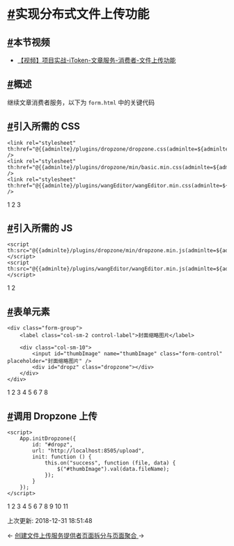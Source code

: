 # [#](https://funtl.com/zh/spring-cloud-itoken-codeing/实现分布式文件上传功能.html#实现分布式文件上传功能)实现分布式文件上传功能

## [#](https://funtl.com/zh/spring-cloud-itoken-codeing/实现分布式文件上传功能.html#本节视频)本节视频

- [【视频】项目实战-iToken-文章服务-消费者-文件上传功能](https://www.bilibili.com/video/av29341433)

## [#](https://funtl.com/zh/spring-cloud-itoken-codeing/实现分布式文件上传功能.html#概述)概述

继续文章消费者服务，以下为 `form.html` 中的关键代码

## [#](https://funtl.com/zh/spring-cloud-itoken-codeing/实现分布式文件上传功能.html#引入所需的-css)引入所需的 CSS

```text
<link rel="stylesheet" th:href="@{{adminlte}/plugins/dropzone/dropzone.css(adminlte=${adminlte})}" />
<link rel="stylesheet" th:href="@{{adminlte}/plugins/dropzone/min/basic.min.css(adminlte=${adminlte})}" />
<link rel="stylesheet" th:href="@{{adminlte}/plugins/wangEditor/wangEditor.min.css(adminlte=${adminlte})}" />
```

1
2
3

## [#](https://funtl.com/zh/spring-cloud-itoken-codeing/实现分布式文件上传功能.html#引入所需的-js)引入所需的 JS

```text
<script th:src="@{{adminlte}/plugins/dropzone/min/dropzone.min.js(adminlte=${adminlte})}"></script>
<script th:src="@{{adminlte}/plugins/wangEditor/wangEditor.min.js(adminlte=${adminlte})}"></script>
```

1
2

## [#](https://funtl.com/zh/spring-cloud-itoken-codeing/实现分布式文件上传功能.html#表单元素)表单元素

```text
<div class="form-group">
    <label class="col-sm-2 control-label">封面缩略图片</label>

    <div class="col-sm-10">
        <input id="thumbImage" name="thumbImage" class="form-control" placeholder="封面缩略图片" />
        <div id="dropz" class="dropzone"></div>
    </div>
</div>
```

1
2
3
4
5
6
7
8

## [#](https://funtl.com/zh/spring-cloud-itoken-codeing/实现分布式文件上传功能.html#调用-dropzone-上传)调用 Dropzone 上传

```text
<script>
    App.initDropzone({
        id: "#dropz",
        url: "http://localhost:8505/upload",
        init: function () {
            this.on("success", function (file, data) {
                $("#thumbImage").val(data.fileName);
            });
        }
    });
</script>
```

1
2
3
4
5
6
7
8
9
10
11

上次更新: 2018-12-31 18:51:48

← [创建文件上传服务提供者](https://funtl.com/zh/spring-cloud-itoken-codeing/创建文件上传服务提供者.html)[页面拆分与页面聚合 ](https://funtl.com/zh/spring-cloud-itoken-codeing/页面拆分与页面聚合.html)→